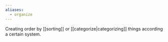 ```yaml
---
aliases:
  - organize
---
```

Creating order by [[sorting]] or [[categorize|categorizing]] things according a certain system.
